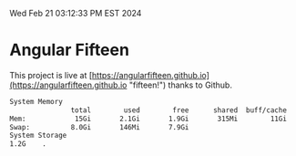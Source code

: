Wed Feb 21 03:12:33 PM EST 2024

# Angular Fifteen


This project is live at [https://angularfifteen.github.io](https://angularfifteen.github.io "fifteen!") thanks to Github.

```bash
System Memory
               total        used        free      shared  buff/cache   available
Mem:            15Gi       2.1Gi       1.9Gi       315Mi        11Gi        13Gi
Swap:          8.0Gi       146Mi       7.9Gi
System Storage
1.2G	.
```
